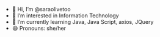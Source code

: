 - 👋 Hi, I’m @saraolivetoo
- 👀 I’m interested in Information Technology
- 🌱 I’m currently learning Java, Java Script, axios, JQuery
- 😄 Pronouns: she/her

<!---
saraolivetoo/saraolivetoo is a ✨ special ✨ repository because its `README.md` (this file) appears on your GitHub profile.
You can click the Preview link to take a look at your changes.
--->
